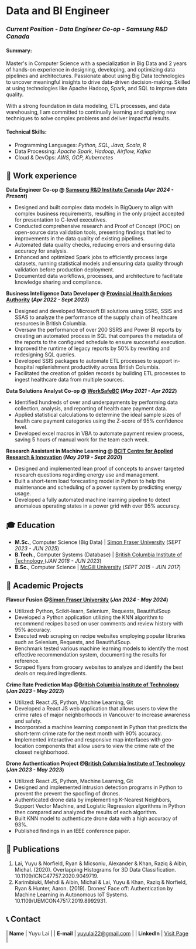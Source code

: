 # Data and BI Engineer
### _Current Position - Data Engineer Co-op - Samsung R&D Canada_ 

#### Summary: 
Master's in Computer Science with a specialization in Big Data and 2 years of hands-on experience in designing, developing, and optimizing data pipelines and architectures. Passionate about using Big Data technologies to uncover meaningful insights to drive data-driven decision-making. Skilled at using technologies like Apache Hadoop, Spark, and SQL to improve data quality. 

With a strong foundation in data modeling, ETL processes, and data warehousing, I am committed to continually learning and applying new techniques to solve complex problems and deliver impactful results.

#### Technical Skills:
- Programming Languages: _Python, SQL, Java, Scala, R_
- Data Processing: _Apache Spark, Hadoop, Airflow, Kafka_
- Cloud & DevOps: _AWS, GCP, Kubernetes_

## 💼 Work experience 
**Data Engineer Co-op @ <a href="https://research.samsung.com/srca" target="_blank">Samsung R&D Institute Canada</a> (_Apr 2024 - Present_)**
- Designed and built complex data models in BigQuery to align with complex business requirements, resulting in the only project accepted for presentation to C-level executives.
- Conducted comprehensive research and Proof of Concept (POC) on open-source data validation tools, presenting findings that led to improvements in the data quality of existing pipelines.
- Automated data quality checks, reducing errors and ensuring data accuracy for analysis.
- Enhanced and optimized Spark jobs to efficiently process large datasets, running statistical models and ensuring data quality through validation before production deployment.
- Documented data workflows, processes, and architecture to facilitate knowledge sharing and compliance.

**Business Intelligence Data Developer @ <a href="http://www.phsa.ca/" target="_blank">Provincial Health Services Authority</a> (_Apr 2022 - Sept 2023_)**
- Designed and developed Microsoft BI solutions using SSRS, SSIS and SSAS to analyze the performance of the supply chain of healthcare resources in British Columbia.
- Oversaw the performance of over 200 SSRS and Power BI reports by creating an automated process in SQL that compares the metadata of the reports to the configured schedule to ensure successful execution.
- Improved the runtime of legacy reports by 50% by rewriting and redesigning SQL queries.
- Developed SSIS packages to automate ETL processes to support in-hospital replenishment productivity across British Columbia.
- Facilitated the creation of golden records by building ETL processes to ingest healthcare data from multiple sources.

**Data Solutions Analyst Co-op @ <a href="https://www.worksafebc.com/en" target="_blank">WorkSafeBC</a> (_May 2021 - Apr 2022_)**
- Identified hundreds of over and underpayments by performing data collection, analysis, and reporting of health care payment data.
- Applied statistical calculations to determine the ideal sample sizes of health care payment categories using the Z-score of 95% confidence level.
- Developed excel macros in VBA to automate payment review process, saving 5 hours of manual work for the team each week.

**Research Assistant in Machine Learning @ <a href="https://www.bcit.ca/applied-research/" target="_blank">BCIT Centre for Applied Research & Innovation</a> (_May 2019 - Sept 2020_)**
- Designed and implemented lean proof of concepts to answer targeted research questions regarding energy use and management.
- Built a short-term load forecasting model in Python to help the maintenance and scheduling of a power system by predicting energy usage.
- Developed a fully automated machine learning pipeline to detect anomalous operating states in a power grid with over 95% accuracy.

## 🎓 Education
- **M.Sc.**, Computer Science (Big Data) | <a href="https://www.sfu.ca/" target="_blank">Simon Fraser University</a> (_SEPT 2023 - JUN 2025_)		  		
- **B.Tech.**, Computer Systems (Database)	| <a href="https://www.bcit.ca/" target="_blank">British Columbia Institute of Technology </a> (_JAN 2018 - JUN 2023_)	 			        		
- **B.Sc.**, Computer Science | <a href="https://www.mcgill.ca/" target="_blank">McGill University</a> (_SEPT 2015 - JUN 2017_)

## 🏫 Academic Projects
**Flavour Fusion @<a href="https://www.sfu.ca/" target="_blank">Simon Fraser University</a>  (_Jan 2024 - May 2024_)**
- Utilized: Python, Scikit-learn, Selenium, Requests, BeautifulSoup
- Developed a Python application utilizing the KNN algorithm to recommend recipes based on user comments and review history with 95% accuracy. 
- Executed web scraping on recipe websites employing popular libraries such as Selenium, Requests, and BeautifulSoup.
- Benchmark tested various machine learning models to identify the most effective recommendation system, documenting the results for reference.
- Scraped flyers from grocery websites to analyze and identify the best deals on required ingredients.

**Crime Rate Prediction Map @<a href="https://www.bcit.ca/" target="_blank">British Columbia Institute of Technology </a>  (_Jan 2023 - May 2023_)**
- Utilized: React JS, Python, Machine Learning, Git
- Developed a React JS web application that allows users to view the crime rates of major neighborhoods in Vancouver to increase awareness and safety.
- Incorporated a machine learning component in Python that predicts the short-term crime rate for the next month with 90% accuracy.
- Implemented interactive and responsive map interfaces with geo-location components that allow users to view the crime rate of the closest neighborhood. 

**Drone Authentication Project @<a href="https://www.bcit.ca/" target="_blank">British Columbia Institute of Technology </a>  (_Jan 2023 - May 2023_)**
- Utilized: React JS, Python, Machine Learning, Git
- Designed and implemented intrusion detection programs in Python to prevent the prevent the spoofing of drones.
- Authenticated drone data by implementing K-Nearest Neighbors, Support Vector Machine, and Logistic Regression algorithms in Python then compared and analyzed the results of each algorithm.
- Built KNN model to authenticate drone data with a high accuracy of 93%.
- Published findings in an IEEE conference paper.

## 📜 Publications

1. Lai, Yuyu & Norfield, Ryan & Micsoniu, Alexander & Khan, Raziq & Aibin, Michal. (2020). Overlapping Histograms for 3D Data Classification. 10.1109/ICNC47757.2020.9049719. 
2. Karimibiuki, Mehdi & Aibin, Michal & Lai, Yuyu & Khan, Raziq & Norfield, Ryan & Hunter, Aaron. (2019). Drones' Face off: Authentication by Machine Learning in Autonomous IoT Systems. 10.1109/UEMCON47517.2019.8992931. 
    

## 📞 Contact

| **Name**   | Yuyu Lai | 
| **E-mail**   | <a href="mailto:yuyulai22@gmail.com">yuyulai22@gmail.com</a> | 
| **LinkedIn**   | <a href="https://www.linkedin.com/in/yuyu-lai/" target="_blank">Visit Page</a> | 
